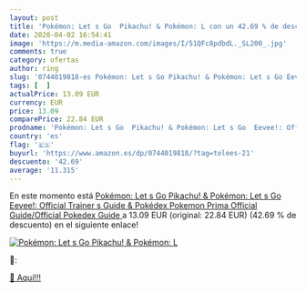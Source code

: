 ```yaml
---
layout: post
title: 'Pokémon: Let s Go  Pikachu! & Pokémon: L con un 42.69 % de descuento'
date: 2020-04-02 16:54:41
image: 'https://m.media-amazon.com/images/I/51QFc8pdbdL._SL200_.jpg'
comments: true
category: ofertas
author: ring
slug: '0744019818-es Pokémon: Let s Go Pikachu! & Pokémon: Let s Go Eevee!:...'
tags: [  ]
actualPrice: 13.09 EUR
currency: EUR
price: 13.09
comparePrice: 22.84 EUR
prodname: 'Pokémon: Let s Go  Pikachu! & Pokémon: Let s Go  Eevee!: Official Trainer s Guide & Pokédex  Pokemon  Prima Official Guide/Official Pokedex Guide  '
country: 'es'
flag: '🇪🇸'
buyurl: 'https://www.amazon.es/dp/0744019818/?tag=tolees-21'
descuento: '42.69'
average: '11.315'
---
```


En este momento está [Pokémon: Let s Go  Pikachu! & Pokémon: Let s Go  Eevee!: Official Trainer s Guide & Pokédex  Pokemon  Prima Official Guide/Official Pokedex Guide  ](https://www.amazon.es/dp/0744019818/?tag=tolees-21) a 13.09 EUR (original: 22.84 EUR) (42.69 %  de descuento) en el siguiente enlace!

[![Pokémon: Let s Go  Pikachu! & Pokémon: L](https://m.media-amazon.com/images/I/51QFc8pdbdL._SL200_.jpg)](https://www.amazon.es/dp/0744019818/?tag=tolees-21)

🔎:


[🛒 Aquí!!!](https://www.amazon.es/dp/0744019818/?tag=tolees-21)
